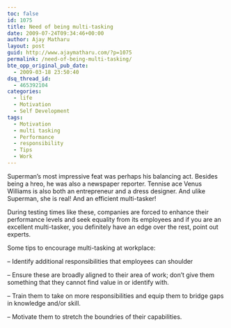 ```yaml
---
toc: false
id: 1075
title: Need of being multi-tasking
date: 2009-07-24T09:34:46+00:00
author: Ajay Matharu
layout: post
guid: http://www.ajaymatharu.com/?p=1075
permalink: /need-of-being-multi-tasking/
bte_opp_original_pub_date:
  - 2009-03-18 23:50:40
dsq_thread_id:
  - 465392104
categories:
  - life
  - Motivation
  - Self Development
tags:
  - Motivation
  - multi tasking
  - Performance
  - responsibility
  - Tips
  - Work
---
```

Superman&#8217;s most impressive feat was perhaps his balancing act. Besides being a hreo, he was also a newspaper reporter. Tennise ace Venus Williams is also both an entrepreneur and a dress designer. And ulike Superman, she is real! And an efficient multi-tasker!

During testing times like these, companies are forced to enhance their performance levels and seek equality from its employees and if you are an excellent multi-tasker, you definitely have an edge over the rest, point out experts.

Some tips to encourage multi-tasking at workplace:

&#8211; Identify additional responsibilities that employees can shoulder
  
&#8211; Ensure these are broadly aligned to their area of work; don&#8217;t give them something that they cannot find value in or identify with.
  
&#8211; Train them to take on more responsibilities and equip them to bridge gaps in knowledge and/or skill.
  
&#8211; Motivate them to stretch the boundries of their capabilities.
